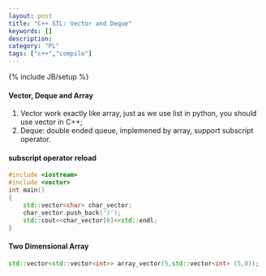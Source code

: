 ```yaml
---
layout: post
title: "C++ STL: Vector and Deque"
keywords: []
description: 
category: "PL"
tags: ["c++","compile"]
---
```

{% include JB/setup %}


#### Vector, Deque and Array
1. Vector work exactly like array, just as we use list in python, you should use
   vector in C++;
2. Deque: double ended queue, implemened by array, support subscript operator.



#### subscript operator reload

```cpp
#include <iostream>
#include <vector>
int main()
{
	std::vector<char> char_vector;
	char_vector.push_back(')');
	std::cout<<char_vector[0]<<std::endl;
}
```


#### Two Dimensional Array

```cpp
std::vector<std::vector<int>> array_vector(5,std::vector<int> (5,0));
```


